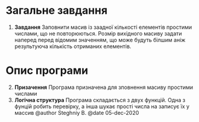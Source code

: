 # Загальне завдання
1. **Завдання**
	Заповнити масив із заадної кількості елементів простими числами, що не повторюються. Розмір вихідного масиву задати наперед перед відомим значенням, що може будуть білшим аніж результуюча кількість отриманих елементів.

# Опис програми
2. **Призачення**
	Програма призначена для зповнення масиву простими числами
3. **Логічна структура**
	Програма складається з двух функцій. Одна з фунцій робить перевірку, а інша шукає прості числа на записує їх у массив
@author Steghniy B.
@date 05-dec-2020

